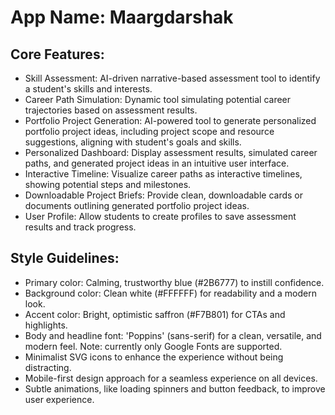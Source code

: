 # **App Name**: Maargdarshak

## Core Features:

- Skill Assessment: AI-driven narrative-based assessment tool to identify a student's skills and interests.
- Career Path Simulation: Dynamic tool simulating potential career trajectories based on assessment results.
- Portfolio Project Generation: AI-powered tool to generate personalized portfolio project ideas, including project scope and resource suggestions, aligning with student's goals and skills.
- Personalized Dashboard: Display assessment results, simulated career paths, and generated project ideas in an intuitive user interface.
- Interactive Timeline: Visualize career paths as interactive timelines, showing potential steps and milestones.
- Downloadable Project Briefs: Provide clean, downloadable cards or documents outlining generated portfolio project ideas.
- User Profile: Allow students to create profiles to save assessment results and track progress.

## Style Guidelines:

- Primary color: Calming, trustworthy blue (#2B6777) to instill confidence.
- Background color: Clean white (#FFFFFF) for readability and a modern look.
- Accent color: Bright, optimistic saffron (#F7B801) for CTAs and highlights.
- Body and headline font: 'Poppins' (sans-serif) for a clean, versatile, and modern feel. Note: currently only Google Fonts are supported.
- Minimalist SVG icons to enhance the experience without being distracting.
- Mobile-first design approach for a seamless experience on all devices.
- Subtle animations, like loading spinners and button feedback, to improve user experience.